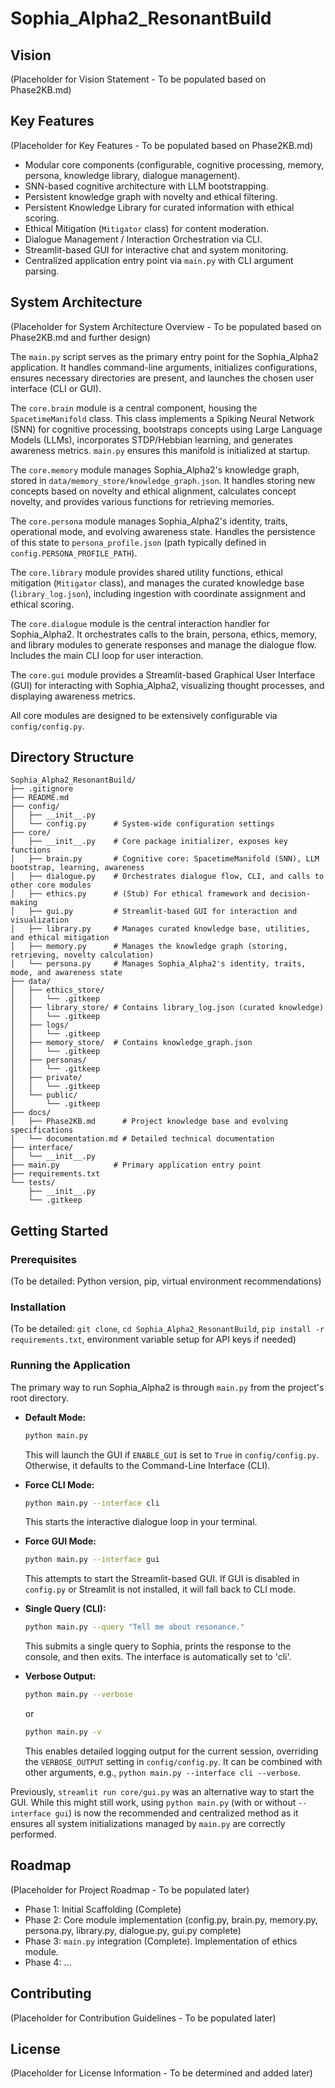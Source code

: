# Sophia_Alpha2_ResonantBuild

## Vision
(Placeholder for Vision Statement - To be populated based on Phase2KB.md)

## Key Features
(Placeholder for Key Features - To be populated based on Phase2KB.md)
*   Modular core components (configurable, cognitive processing, memory, persona, knowledge library, dialogue management).
*   SNN-based cognitive architecture with LLM bootstrapping.
*   Persistent knowledge graph with novelty and ethical filtering.
*   Persistent Knowledge Library for curated information with ethical scoring.
*   Ethical Mitigation (`Mitigator` class) for content moderation.
*   Dialogue Management / Interaction Orchestration via CLI.
*   Streamlit-based GUI for interactive chat and system monitoring.
*   Centralized application entry point via `main.py` with CLI argument parsing.

## System Architecture
(Placeholder for System Architecture Overview - To be populated based on Phase2KB.md and further design)

The `main.py` script serves as the primary entry point for the Sophia_Alpha2 application. It handles command-line arguments, initializes configurations, ensures necessary directories are present, and launches the chosen user interface (CLI or GUI).

The `core.brain` module is a central component, housing the `SpacetimeManifold` class. This class implements a Spiking Neural Network (SNN) for cognitive processing, bootstraps concepts using Large Language Models (LLMs), incorporates STDP/Hebbian learning, and generates awareness metrics. `main.py` ensures this manifold is initialized at startup.

The `core.memory` module manages Sophia_Alpha2's knowledge graph, stored in `data/memory_store/knowledge_graph.json`. It handles storing new concepts based on novelty and ethical alignment, calculates concept novelty, and provides various functions for retrieving memories.

The `core.persona` module manages Sophia_Alpha2's identity, traits, operational mode, and evolving awareness state. Handles the persistence of this state to `persona_profile.json` (path typically defined in `config.PERSONA_PROFILE_PATH`).

The `core.library` module provides shared utility functions, ethical mitigation (`Mitigator` class), and manages the curated knowledge base (`library_log.json`), including ingestion with coordinate assignment and ethical scoring.

The `core.dialogue` module is the central interaction handler for Sophia_Alpha2. It orchestrates calls to the brain, persona, ethics, memory, and library modules to generate responses and manage the dialogue flow. Includes the main CLI loop for user interaction.

The `core.gui` module provides a Streamlit-based Graphical User Interface (GUI) for interacting with Sophia_Alpha2, visualizing thought processes, and displaying awareness metrics.

All core modules are designed to be extensively configurable via `config/config.py`.

## Directory Structure
```
Sophia_Alpha2_ResonantBuild/
├── .gitignore
├── README.md
├── config/
│   ├── __init__.py
│   └── config.py      # System-wide configuration settings
├── core/
│   ├── __init__.py    # Core package initializer, exposes key functions
│   ├── brain.py       # Cognitive core: SpacetimeManifold (SNN), LLM bootstrap, learning, awareness
│   ├── dialogue.py    # Orchestrates dialogue flow, CLI, and calls to other core modules
│   ├── ethics.py      # (Stub) For ethical framework and decision-making
│   ├── gui.py         # Streamlit-based GUI for interaction and visualization
│   ├── library.py     # Manages curated knowledge base, utilities, and ethical mitigation
│   ├── memory.py      # Manages the knowledge graph (storing, retrieving, novelty calculation)
│   └── persona.py     # Manages Sophia_Alpha2's identity, traits, mode, and awareness state
├── data/
│   ├── ethics_store/
│   │   └── .gitkeep
│   ├── library_store/ # Contains library_log.json (curated knowledge)
│   │   └── .gitkeep
│   ├── logs/
│   │   └── .gitkeep
│   ├── memory_store/  # Contains knowledge_graph.json
│   │   └── .gitkeep
│   ├── personas/
│   │   └── .gitkeep
│   ├── private/
│   │   └── .gitkeep
│   └── public/
│       └── .gitkeep
├── docs/
│   ├── Phase2KB.md      # Project knowledge base and evolving specifications
│   └── documentation.md # Detailed technical documentation
├── interface/
│   └── __init__.py
├── main.py            # Primary application entry point
├── requirements.txt
└── tests/
    ├── __init__.py
    └── .gitkeep
```

## Getting Started

### Prerequisites
(To be detailed: Python version, pip, virtual environment recommendations)

### Installation
(To be detailed: `git clone`, `cd Sophia_Alpha2_ResonantBuild`, `pip install -r requirements.txt`, environment variable setup for API keys if needed)

### Running the Application
The primary way to run Sophia_Alpha2 is through `main.py` from the project's root directory.

*   **Default Mode:**
    ```bash
    python main.py
    ```
    This will launch the GUI if `ENABLE_GUI` is set to `True` in `config/config.py`. Otherwise, it defaults to the Command-Line Interface (CLI).

*   **Force CLI Mode:**
    ```bash
    python main.py --interface cli
    ```
    This starts the interactive dialogue loop in your terminal.

*   **Force GUI Mode:**
    ```bash
    python main.py --interface gui
    ```
    This attempts to start the Streamlit-based GUI. If GUI is disabled in `config.py` or Streamlit is not installed, it will fall back to CLI mode.

*   **Single Query (CLI):**
    ```bash
    python main.py --query "Tell me about resonance."
    ```
    This submits a single query to Sophia, prints the response to the console, and then exits. The interface is automatically set to 'cli'.

*   **Verbose Output:**
    ```bash
    python main.py --verbose
    ```
    or
    ```bash
    python main.py -v
    ```
    This enables detailed logging output for the current session, overriding the `VERBOSE_OUTPUT` setting in `config/config.py`. It can be combined with other arguments, e.g., `python main.py --interface cli --verbose`.

Previously, `streamlit run core/gui.py` was an alternative way to start the GUI. While this might still work, using `python main.py` (with or without `--interface gui`) is now the recommended and centralized method as it ensures all system initializations managed by `main.py` are correctly performed.

## Roadmap
(Placeholder for Project Roadmap - To be populated later)
*   Phase 1: Initial Scaffolding (Complete)
*   Phase 2: Core module implementation (config.py, brain.py, memory.py, persona.py, library.py, dialogue.py, gui.py complete)
*   Phase 3: `main.py` integration (Complete). Implementation of ethics module.
*   Phase 4: ...

## Contributing
(Placeholder for Contribution Guidelines - To be populated later)

## License
(Placeholder for License Information - To be determined and added later)

